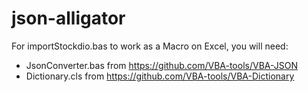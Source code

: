 # json-alligator

For importStockdio.bas to work as a Macro on Excel, you will need:

- JsonConverter.bas from https://github.com/VBA-tools/VBA-JSON
- Dictionary.cls from https://github.com/VBA-tools/VBA-Dictionary
